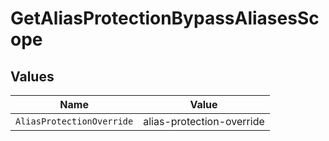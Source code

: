 # GetAliasProtectionBypassAliasesScope


## Values

| Name                      | Value                     |
| ------------------------- | ------------------------- |
| `AliasProtectionOverride` | alias-protection-override |
